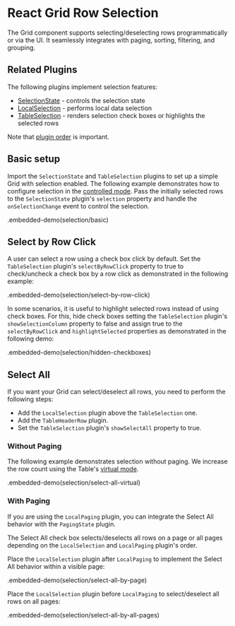 # React Grid Row Selection

The Grid component supports selecting/deselecting rows programmatically or via the UI. It seamlessly integrates with paging, sorting, filtering, and grouping.

## Related Plugins

The following plugins implement selection features:

- [SelectionState](../reference/selection-state.md) - controls the selection state
- [LocalSelection](../reference/local-selection.md) - performs local data selection
- [TableSelection](../reference/table-selection.md) - renders selection check boxes or highlights the selected rows

Note that [plugin order](./plugin-overview.md#plugin-order) is important.

## Basic setup

Import the `SelectionState` and `TableSelection` plugins to set up a simple Grid with selection enabled. The following example demonstrates how to configure selection in the [controlled mode](controlled-and-uncontrolled-modes.md). Pass the initially selected rows to the `SelectionState` plugin's `selection` property and handle the `onSelectionChange` event to control the selection.

.embedded-demo(selection/basic)

## Select by Row Click

A user can select a row using a check box click by default. Set the `TableSelection` plugin's `selectByRowClick` property to true to check/uncheck a check box by a row click as demonstrated in the following example:

.embedded-demo(selection/select-by-row-click)

In some scenarios, it is useful to highlight selected rows instead of using check boxes. For this, hide check boxes setting the `TableSelection` plugin's `showSelectionColumn` property to false and assign true to the `selectByRowClick` and `highlightSelected` properties as demonstrated in the following demo:

.embedded-demo(selection/hidden-checkboxes)

## Select All

If you want your Grid can select/deselect all rows, you need to perform the following steps:

- Add the `LocalSelection` plugin above the `TableSelection` one.
- Add the `TableHeaderRow` plugin.
- Set the `TableSelection` plugin's `showSelectAll` property to true.

### Without Paging

The following example demonstrates selection without paging. We increase the row count using the Table's [virtual mode](virtual-scrolling.md).

.embedded-demo(selection/select-all-virtual)

### With Paging

If you are using the `LocalPaging` plugin, you can integrate the Select All behavior with the `PagingState` plugin.

The Select All check box selects/deselects all rows on a page or all pages depending on the `LocalSelection` and `LocalPaging` plugin's order.

Place the `LocalSelection` plugin after `LocalPaging` to implement the Select All behavior within a visible page:

.embedded-demo(selection/select-all-by-page)

Place the `LocalSelection` plugin before `LocalPaging` to select/deselect all rows on all pages:

.embedded-demo(selection/select-all-by-all-pages)

